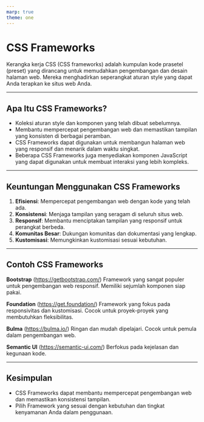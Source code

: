 ```yaml
---
marp: true
theme: one
---
```


# CSS Frameworks

Kerangka kerja CSS (CSS frameworks) adalah kumpulan kode prasetel (preset) yang dirancang untuk memudahkan pengembangan dan desain halaman web. Mereka menghadirkan seperangkat aturan style yang dapat Anda terapkan ke situs web Anda.

---

## Apa Itu CSS Frameworks?

- Koleksi aturan style dan komponen yang telah dibuat sebelumnya.
- Membantu mempercepat pengembangan web dan memastikan tampilan yang konsisten di berbagai peramban.
- CSS Frameworks dapat digunakan untuk membangun halaman web yang responsif dan menarik dalam waktu singkat.
- Beberapa CSS Frameworks juga menyediakan komponen JavaScript yang dapat digunakan untuk membuat interaksi yang lebih kompleks.

---

## Keuntungan Menggunakan CSS Frameworks

1. **Efisiensi**: Mempercepat pengembangan web dengan kode yang telah ada.
2. **Konsistensi**: Menjaga tampilan yang seragam di seluruh situs web.
3. **Responsif**: Membantu menciptakan tampilan yang responsif untuk perangkat berbeda.
4. **Komunitas Besar**: Dukungan komunitas dan dokumentasi yang lengkap.
5. **Kustomisasi**: Memungkinkan kustomisasi sesuai kebutuhan.

---

## Contoh CSS Frameworks

**Bootstrap** (https://getbootstrap.com/)
Framework yang sangat populer untuk pengembangan web responsif. Memiliki sejumlah komponen siap pakai.

**Foundation** (https://get.foundation/)
Framework yang fokus pada responsivitas dan kustomisasi. Cocok untuk proyek-proyek yang membutuhkan fleksibilitas.

**Bulma** (https://bulma.io/)
Ringan dan mudah dipelajari. Cocok untuk pemula dalam pengembangan web.

**Semantic UI** (https://semantic-ui.com/)
Berfokus pada kejelasan dan kegunaan kode.

---

## Kesimpulan

- CSS Frameworks dapat membantu mempercepat pengembangan web dan memastikan konsistensi tampilan.
- Pilih Framework yang sesuai dengan kebutuhan dan tingkat kenyamanan Anda dalam penggunaan.
